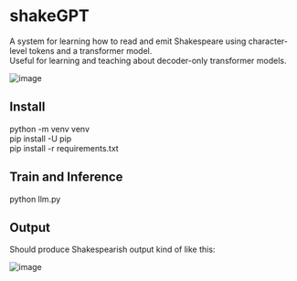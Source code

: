 # shakeGPT
A system for learning how to read and emit Shakespeare using character-level tokens and a transformer model.  
Useful for learning and teaching about decoder-only transformer models.  


![image](https://github.com/sheneman/shakeGPT/assets/3028345/4deb541a-7da8-4a51-be05-320b92649887)

   
## Install
python -m venv venv  
pip install -U pip  
pip install -r requirements.txt

## Train and Inference
python llm.py

## Output
Should produce Shakespearish output kind of like this:

![image](https://github.com/sheneman/shakeGPT/assets/3028345/2ced0e45-69ad-4a7a-9824-81bc059b3c70)



